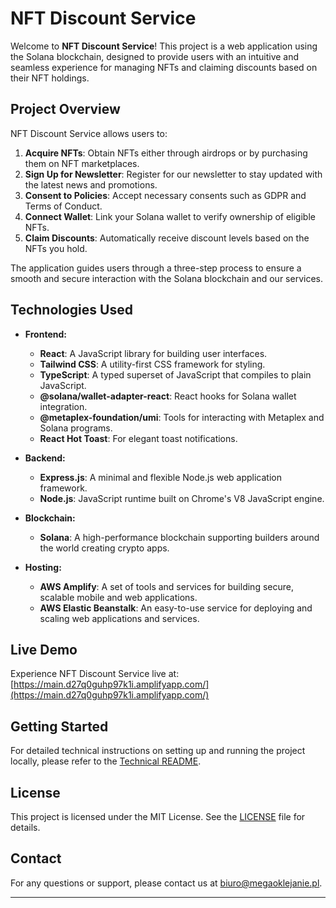 # NFT Discount Service

Welcome to **NFT Discount Service**! This project is a web application using the Solana blockchain, designed to provide users with an intuitive and seamless experience for managing NFTs and claiming discounts based on their NFT holdings.

## Project Overview

NFT Discount Service allows users to:

1. **Acquire NFTs**: Obtain NFTs either through airdrops or by purchasing them on NFT marketplaces.
2. **Sign Up for Newsletter**: Register for our newsletter to stay updated with the latest news and promotions.
3. **Consent to Policies**: Accept necessary consents such as GDPR and Terms of Conduct.
4. **Connect Wallet**: Link your Solana wallet to verify ownership of eligible NFTs.
5. **Claim Discounts**: Automatically receive discount levels based on the NFTs you hold.

The application guides users through a three-step process to ensure a smooth and secure interaction with the Solana blockchain and our services.

## Technologies Used

- **Frontend:**
  - **React**: A JavaScript library for building user interfaces.
  - **Tailwind CSS**: A utility-first CSS framework for styling.
  - **TypeScript**: A typed superset of JavaScript that compiles to plain JavaScript.
  - **@solana/wallet-adapter-react**: React hooks for Solana wallet integration.
  - **@metaplex-foundation/umi**: Tools for interacting with Metaplex and Solana programs.
  - **React Hot Toast**: For elegant toast notifications.

- **Backend:**
  - **Express.js**: A minimal and flexible Node.js web application framework.
  - **Node.js**: JavaScript runtime built on Chrome's V8 JavaScript engine.

- **Blockchain:**
  - **Solana**: A high-performance blockchain supporting builders around the world creating crypto apps.

- **Hosting:**
  - **AWS Amplify**: A set of tools and services for building secure, scalable mobile and web applications.
  - **AWS Elastic Beanstalk**: An easy-to-use service for deploying and scaling web applications and services.

## Live Demo

Experience NFT Discount Service live at: [https://main.d27q0guhp97k1i.amplifyapp.com/](https://main.d27q0guhp97k1i.amplifyapp.com/)

## Getting Started

For detailed technical instructions on setting up and running the project locally, please refer to the [Technical README](README_technical.md).

## License

This project is licensed under the MIT License. See the [LICENSE](LICENSE) file for details.

## Contact

For any questions or support, please contact us at [biuro@megaoklejanie.pl](mailto:biuro@megaoklejanie.pl).

---
